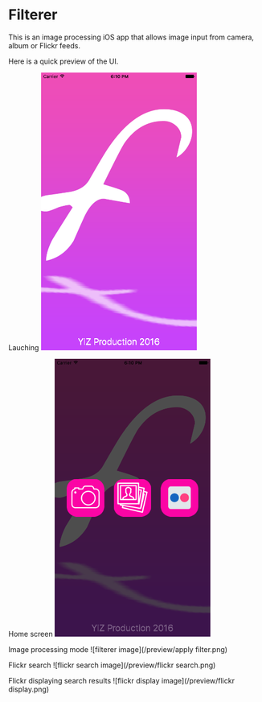 # Filterer
This is an image processing iOS app that allows image input from camera, album or Flickr feeds.

Here is a quick preview of the UI.

Lauching
![lauch image](/preview/lauch.png)

Home screen
![home image](/preview/home.png)

Image processing mode
![filterer image](/preview/apply filter.png)

Flickr search
![flickr search image](/preview/flickr search.png)

Flickr displaying search results
![flickr display image](/preview/flickr display.png)
